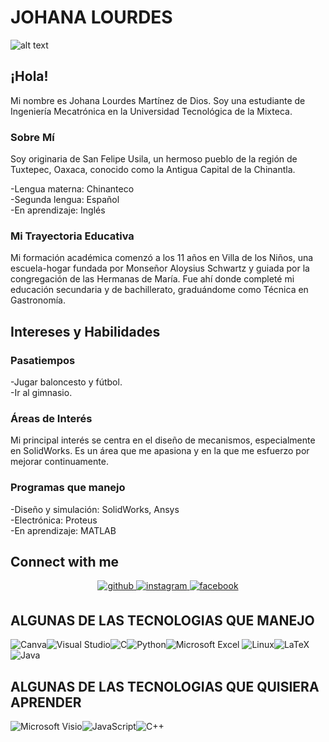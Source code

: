 # JOHANA LOURDES 
![alt text](https://github.com/Nezdy/Johana-Lourdes-Martinez-de-Dios/blob/main/yo.png?raw=true)
 
## ¡Hola!
 Mi nombre es Johana Lourdes Martínez de Dios. Soy una estudiante de Ingeniería Mecatrónica en la Universidad Tecnológica de la Mixteca.

### Sobre Mí
Soy originaria de San Felipe Usila, un hermoso pueblo de la región de Tuxtepec, Oaxaca, conocido como la Antigua Capital de la Chinantla.
<div align="center">
</div>
-Lengua materna: Chinanteco
<div align="center">
</div>
-Segunda lengua: Español
<div align="center">
</div>
-En aprendizaje: Inglés

### Mi Trayectoria Educativa
Mi formación académica comenzó a los 11 años en Villa de los Niños, una escuela-hogar fundada por Monseñor Aloysius Schwartz y guiada por la congregación de las Hermanas de María. Fue ahí donde completé mi educación secundaria y de bachillerato, graduándome como Técnica en Gastronomía.

## Intereses y Habilidades
### Pasatiempos
<div align="center">
</div>
-Jugar baloncesto y fútbol.
<div align="center">
</div>
-Ir al gimnasio.

### Áreas de Interés
Mi principal interés se centra en el diseño de mecanismos, especialmente en SolidWorks. Es un área que me apasiona y en la que me esfuerzo por mejorar continuamente.

### Programas que manejo
<div align="center">
</div>
-Diseño y simulación: SolidWorks, Ansys
<div align="center">
</div>
-Electrónica: Proteus
<div align="center">
</div>
-En aprendizaje: MATLAB

## Connect with me  
<div align="center">
<a href="https://github.com/https://github.dev/carlosyahirvazquez/carlosyahirvazquez" target="_blank">
<img src=https://img.shields.io/badge/github-%2324292e.svg?&style=for-the-badge&logo=github&logoColor=white alt=github style="margin-bottom: 5px;" />
</a>
<a href="https://instagram.com/https://www.instagram.com/soy_yaahir?igsh=MWswZWl1dXQ5aWczeA%3D%3D&utm_source=qr" target="_blank">
<img src=https://img.shields.io/badge/instagram-%23000000.svg?&style=for-the-badge&logo=instagram&logoColor=white alt=instagram style="margin-bottom: 5px;" />
</a>
<a href="https://www.facebook.com/https://www.facebook.com/share/19mUzhaWp7/?mibextid=wwXIfr" target="_blank">
<img src=https://img.shields.io/badge/facebook-%232E87FB.svg?&style=for-the-badge&logo=facebook&logoColor=white alt=facebook style="margin-bottom: 5px;" />
</a>  
</div>  
  
  ## ALGUNAS DE LAS TECNOLOGIAS QUE MANEJO 
![Canva](https://img.shields.io/badge/Canva-%2300C4CC.svg?style=for-the-badge&logo=Canva&logoColor=white)![Visual Studio](https://img.shields.io/badge/Visual%20Studio-5C2D91.svg?style=for-the-badge&logo=visual-studio&logoColor=white)![C](https://img.shields.io/badge/c-%2300599C.svg?style=for-the-badge&logo=c&logoColor=white)![Python](https://img.shields.io/badge/python-3670A0?style=for-the-badge&logo=python&logoColor=ffdd54)![Microsoft Excel](https://img.shields.io/badge/Microsoft_Excel-217346?style=for-the-badge&logo=microsoft-excel&logoColor=white)	![Linux](https://img.shields.io/badge/Linux-FCC624?style=for-the-badge&logo=linux&logoColor=black)![LaTeX](https://img.shields.io/badge/latex-%23008080.svg?style=for-the-badge&logo=latex&logoColor=white)	![Java](https://img.shields.io/badge/java-%23ED8B00.svg?style=for-the-badge&logo=openjdk&logoColor=white)

  ## ALGUNAS DE LAS TECNOLOGIAS QUE QUISIERA APRENDER
  ![Microsoft Visio ](https://img.shields.io/badge/Microsoft_Visio-3955A3?style=for-the-badge&logo=microsoft-visio&logoColor=white)![JavaScript](https://img.shields.io/badge/javascript-%23323330.svg?style=for-the-badge&logo=javascript&logoColor=%23F7DF1E)![C++](https://img.shields.io/badge/c++-%2300599C.svg?style=for-the-badge&logo=c%2B%2B&logoColor=white)
